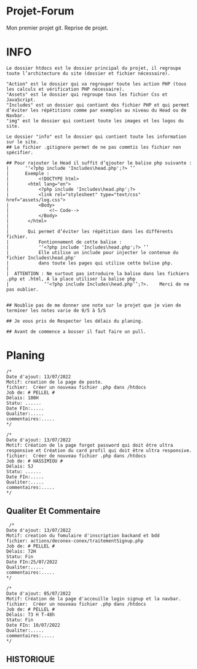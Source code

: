 # Projet-Forum
Mon premier projet git.
Reprise de projet.

# INFO
    Le dossier htdocs est le dossier principal du projet, il regroupe toute l’architecture du site (dossier et fichier nécessaire).

    "Action" est le dossier qui va regrouper toute les action PHP (tous les calculs et vérification PHP nécessaire).
    "Assets" est le dossier qui regroupe tous les fichier Css et JavaScript.
    "Includes" est un dossier qui contient des fichier PHP et qui permet d’éviter les répétitions comme par exemples au niveau du Head ou de Navbar.
    "img" est le dossier qui contient toute les images et les logos du site.

    Le dossier "info" est le dossier qui contient toute les information sur le site.
    ## Le fichier .gitignore permet de ne pas commtis les fichier non spécifier.

    ## Pour rajouter le Head il suffit d’qjouter le balise php suivante : 
    |      ‘‘<?php include 'Includes\head.php';?> ’’  
    |      Exemple :
    |           <!DOCTYPE html>
    |       <html lang="en">
    |           <?php include 'Includes\head.php';?>
    |           <link rel="stylesheet" type="text/css" href="assets/log.css">
    |           <Body>
    |               <!— Code-->
    |           </Body>
    |       </html>
    |
    |       Qui permet d’éviter les répétition dans les différents fichier.
    |           Fontionnement de cette balise :
    |           ‘‘<?php include 'Includes\head.php';?> ’’  
    |           Elle utilise un include pour injecter le contenue du fichier Includes\head.php' 
    |           dans toute les pages qui utilise cette balise php.
    |
    |  ATTENTION : Ne surtout pas introduire la balise dans les fichiers .php et .html, A la place utiliser la balise php 
    |             ‘‘<?php include Includes\head.php’’;?>.    Merci de ne pas oublier.


    ## Noublie pas de me donner une note sur le projet que je vien de terminer les notes varie de 0/5 à 5/5

    ## Je vous pris de Respecter les délais du planing.
    
    ## Avant de commence a bosser il faut faire un pull.


# Planing
    
    /*
    Date d'ajout: 13/07/2022 
    Motif: creation de la page de poste.
    fichier:  Créer un nouveau fichier .php dans /htdocs
    Job de: # PELLEL #
    Délais: 100H
    Statu: ......
    Date FIn:.....
    Qualiter:.....
    commentaires:.....
    */
   
    /*
    Date d'ajout: 13/07/2022 
    Motif: Création de la page forgot password qui doit être ultra responsive et Création du card profil qui doit être ultra responsive.
    fichier:  Créer de nouveau fichier .php dans /htdocs
    Job de: # HASSIMIOU #
    Délais: 5J
    Statu: ......
    Date FIn:.....
    Qualiter:.....
    commentaires:.....
    */  

## Qualiter Et Commentaire
     /*
    Date d'ajout: 13/07/2022 
    Motif: creation du fomulaire d'inscription backand et bdd
    fichier: actions/deconex-conex/traitementSignup.php
    Job de: # PELLEL #
    Délais: 72H
    Statu: Fin
    Date FIn:25/07/2022
    Qualiter:.....
    commentaires:.....
    */ 
   
    /*
    Date d'ajout: 05/07/2022 
    Motif: Création de la page d'acceuille login signup et la navbar.
    fichier:  Créer un nouveau fichier .php dans /htdocs
    Job de: # PELLEL #
    Délais: 73 H T-48h
    Statu: Fin
    Date FIn: 10/07/2022
    Qualiter:.....
    commentaires:.....
    */
   
## HISTORIQUE

